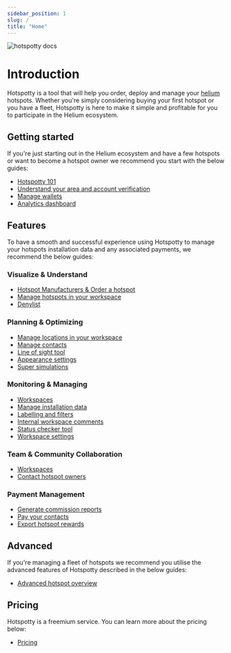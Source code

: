 ```yaml
---
sidebar_position: 1
slug: /
title: "Home"
---
```


![hotspotty docs](/img/hotspotty_docs.png)

# Introduction

Hotspotty is a tool that will help you order, deploy and manage your [helium](https://www.helium.com/) hotspots. Whether you're simply considering buying your first hotspot or you have a fleet, Hotspotty is here to make it simple and profitable for you to participate in the Helium ecosystem.

## Getting started

If you're just starting out in the Helium ecosystem and have a few hotspots or want to become a hotspot owner we recommend you start with the below guides:

- [Hotspotty 101](./getting-started/hotspotty-quickstart.md)
- [Understand your area and account verification](./getting-started/understand-your-area-and-account-verification.md)
- [Manage wallets](./getting-started/manage-wallets.md)
- [Analytics dashboard](./getting-started/analytics-dashboard.md)

## Features

To have a smooth and successful experience using Hotspotty to manage your hotspots installation data and any associated payments, we recommend the below guides:

### Visualize & Understand

- [Hotspot Manufacturers & Order a hotspot](./features/visualize-and-understand/hotspot-manufacturers-metrics.md)
- [Manage hotspots in your workspace](./features/visualize-and-understand/manage-hotspots.md)
- [Denylist](./features/visualize-and-understand/denylist.md)

### Planning & Optimizing

- [Manage locations in your workspace](./features/planning-and-optimizing/manage-locations.md)
- [Manage contacts](./features/planning-and-optimizing/manage-contacts.md)
- [Line of sight tool](./features/planning-and-optimizing/line-of-sight.md)
- [Appearance settings](./features/planning-and-optimizing/appearance-settings.md)
- [Super simulations](./features/planning-and-optimizing/super-simulations.md)

### Monitoring & Managing

- [Workspaces](./features/monitoring-and-managing/workspace.md)
- [Manage installation data](./features/monitoring-and-managing/manage-installation-data.md)
- [Labelling and filters](./features/monitoring-and-managing/labelling-and-filtering.md)
- [Internal workspace comments](./features/monitoring-and-managing/internal-workspace-comments.md)
- [Status checker tool](./features/monitoring-and-managing/status-checker.md)
- [Workspace settings](./features/monitoring-and-managing/settings.md)

### Team & Community Collaboration

- [Workspaces](./features/team-and-community-collaboration/workspace.md)
- [Contact hotspot owners](./features/team-and-community-collaboration/contact-hotspot-owners.md)

### Payment Management

- [Generate commission reports](./features/payment-management/generate-commission-reports.md)
- [Pay your contacts](./features/payment-management/pay-your-contacts.md)
- [Export hotspot rewards](./features/payment-management/tax-reporting.md)

## Advanced

If you're managing a fleet of hotspots we recommend you utilise the advanced features of Hotspotty described in the below guides:

- [Advanced hotspot overview](./advanced/hotspot-status.md)

## Pricing

Hotspotty is a freemium service. You can learn more about the pricing below:

- [Pricing](./pricing/pricing.md)
